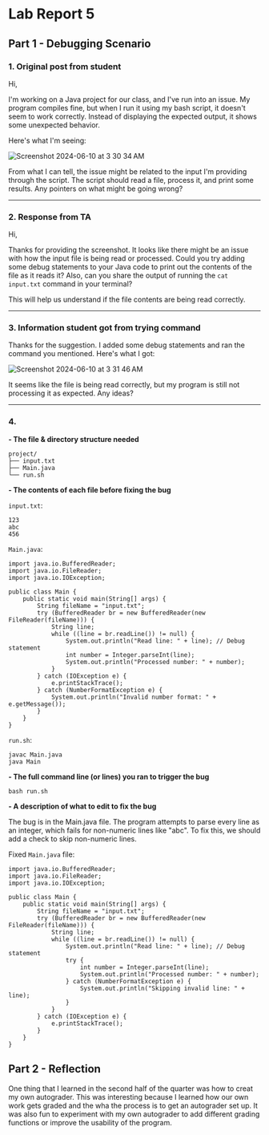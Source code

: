 # Lab Report 5

## Part 1 - Debugging Scenario

### 1. Original post from student

Hi,

I'm working on a Java project for our class, and I've run into an issue. My program compiles fine, but when I run it using my bash script, it doesn't seem to work correctly. Instead of displaying the expected output, it shows some unexpected behavior.

Here's what I'm seeing: 

![Screenshot 2024-06-10 at 3 30 34 AM](https://github.com/kavipj/cse15l-lab-reports/assets/146383794/e5d8a24a-a5d2-4047-92ba-a4eb3d49233e)

From what I can tell, the issue might be related to the input I'm providing through the script. The script should read a file, process it, and print some results. Any pointers on what might be going wrong?

---

### 2. Response from TA

Hi,

Thanks for providing the screenshot. It looks like there might be an issue with how the input file is being read or processed. Could you try adding some debug statements to your Java code to print out the contents of the file as it reads it? Also, can you share the output of running the `cat input.txt` command in your terminal?

This will help us understand if the file contents are being read correctly.

---

### 3. Information student got from trying command

Thanks for the suggestion. I added some debug statements and ran the command you mentioned. Here's what I got: 

![Screenshot 2024-06-10 at 3 31 46 AM](https://github.com/kavipj/cse15l-lab-reports/assets/146383794/94f44101-62e3-43c6-a3cc-bae31e0ce77c)

It seems like the file is being read correctly, but my program is still not processing it as expected. Any ideas?

---

### 4.

**- The file & directory structure needed**

```
project/
├── input.txt
├── Main.java
└── run.sh
```

**- The contents of each file before fixing the bug**

`input.txt`:

```
123
abc
456
```

`Main.java`:

```
import java.io.BufferedReader;
import java.io.FileReader;
import java.io.IOException;

public class Main {
    public static void main(String[] args) {
        String fileName = "input.txt";
        try (BufferedReader br = new BufferedReader(new FileReader(fileName))) {
            String line;
            while ((line = br.readLine()) != null) {
                System.out.println("Read line: " + line); // Debug statement
                int number = Integer.parseInt(line);
                System.out.println("Processed number: " + number);
            }
        } catch (IOException e) {
            e.printStackTrace();
        } catch (NumberFormatException e) {
            System.out.println("Invalid number format: " + e.getMessage());
        }
    }
}
```

`run.sh`:

```
javac Main.java
java Main
```

**- The full command line (or lines) you ran to trigger the bug**

`bash run.sh`

**- A description of what to edit to fix the bug**

The bug is in the Main.java file. The program attempts to parse every line as an integer, which fails for non-numeric lines like "abc". To fix this, we should add a check to skip non-numeric lines.

Fixed  `Main.java` file:

```
import java.io.BufferedReader;
import java.io.FileReader;
import java.io.IOException;

public class Main {
    public static void main(String[] args) {
        String fileName = "input.txt";
        try (BufferedReader br = new BufferedReader(new FileReader(fileName))) {
            String line;
            while ((line = br.readLine()) != null) {
                System.out.println("Read line: " + line); // Debug statement
                try {
                    int number = Integer.parseInt(line);
                    System.out.println("Processed number: " + number);
                } catch (NumberFormatException e) {
                    System.out.println("Skipping invalid line: " + line);
                }
            }
        } catch (IOException e) {
            e.printStackTrace();
        }
    }
}
```

## Part 2 - Reflection

One thing that I learned in the second half of the quarter was how to creat my own autograder. This was interesting because I learned how our own work gets graded and the wha the process is to get an autograder set up. It was also fun to experiment with my own autograder to add different grading functions or improve the usability of the program. 
